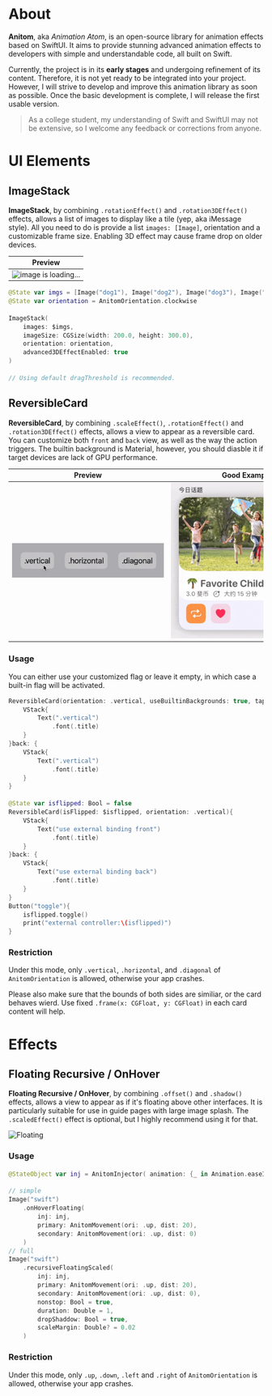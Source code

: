 
# About
**Anitom**, aka *Animation Atom*, is an open-source library for animation effects based on SwiftUI. It aims to provide stunning advanced animation effects to developers with simple and understandable code, all built on Swift. 

Currently, the project is in its **early stages** and undergoing refinement of its content. Therefore, it is not yet ready to be integrated into your project. However, I will strive to develop and improve this animation library as soon as possible. Once the basic development is complete, I will release the first usable version. 

> As a college student, my understanding of Swift and SwiftUI may not be extensive, so I welcome any feedback or corrections from anyone.

# UI Elements

## ImageStack

**ImageStack**, by combining `.rotationEffect()` and `.rotation3DEffect()` effects, allows a list of images to display like a tile (yep, aka iMessage style). All you need to do is provide a list `images: [Image]`, orientation and a customizable frame size. Enabling 3D effect may cause frame drop on older devices.

<table>
  <thead>
    <tr>
      <th>Preview</th>
    </tr>
  </thead>
  <tbody>
    <tr>
      <td><img src="./README_SRC/image_stack_compressed.gif" alt="image is loading..." style="max-width: 300px;"></td>
    </tr>
  </tbody>
</table>

```swift
@State var imgs = [Image("dog1"), Image("dog2"), Image("dog3"), Image("dog4")]
@State var orientation = AnitomOrientation.clockwise

ImageStack(
    images: $imgs, 
    imageSize: CGSize(width: 200.0, height: 300.0), 
    orientation: orientation, 
    advanced3DEffectEnabled: true
)

// Using default dragThreshold is recommended.
```


## ReversibleCard

**ReversibleCard**, by combining `.scaleEffect()`, `.rotationEffect()` and `.rotation3DEffect()` effects, allows a view to appear as a reversible card. You can customize both `front` and `back` view, as well as the way the action triggers. The builtin background is Material, however, you should diasble it if target devices are lack of GPU performance.

<table>
  <thead>
    <tr>
      <th>Preview</th>
      <th>Good Example</th>
    </tr>
  </thead>
  <tbody>
    <tr>
      <td><img src="./README_SRC/reversiblecard.gif" alt="image is loading... " style="max-width: 300px;"></td>
      <td><img src="./README_SRC/reversiblecard2_compressed.gif" alt="image is loading... " style="max-width: 300px;"></td>
    </tr>
  </tbody>
</table>


### Usage

You can either use your customized flag or leave it empty, in which case a built-in flag will be activated.

```swift
ReversibleCard(orientation: .vertical, useBuiltinBackgrounds: true, tapToFlip: true){
    VStack{
        Text(".vertical")
            .font(.title)
    }
}back: {
    VStack{
        Text(".vertical")
            .font(.title)
    }
}

@State var isflipped: Bool = false
ReversibleCard(isFlipped: $isflipped, orientation: .vertical){
    VStack{
        Text("use external binding front")
            .font(.title)
    }
}back: {
    VStack{
        Text("use external binding back")
            .font(.title)
    }
}
Button("toggle"){
    isflipped.toggle()
    print("external controller:\(isflipped)")
}
```
### Restriction
Under this mode, only `.vertical`, `.horizontal`, and `.diagonal` of `AnitomOrientation` is allowed, otherwise your app crashes.

Please also make sure that the bounds of both sides are similiar, or the card behaves wierd. Use fixed `.frame(x: CGFloat, y: CGFloat)` in each card content will help.
# Effects

## Floating Recursive / OnHover

**Floating Recursive / OnHover**, by combining `.offset()` and `.shadow()` effects, allows a view to appear as if it's floating above other interfaces. It is particularly suitable for use in guide pages with large image splash. The `.scaledEffect()` effect is optional, but I highly recommend using it for that.

<img src="./README_SRC/floating.gif" alt="Floating " style="max-width: 300px;">


### Usage
```swift
@StateObject var inj = AnitomInjector( animation: {_ in Animation.easeInOut(duration: 1)})

// simple 
Image("swift")
    .onHoverFloating(
        inj: inj, 
        primary: AnitomMovement(ori: .up, dist: 20), 
        secondary: AnitomMovement(ori: .up, dist: 0)
    )
// full
Image("swift")
    .recursiveFloatingScaled(
        inj: inj, 
        primary: AnitomMovement(ori: .up, dist: 20), 
        secondary: AnitomMovement(ori: .up, dist: 0),
        nonstop: Bool = true, 
        duration: Double = 1, 
        dropShaddow: Bool = true, 
        scaleMargin: Double? = 0.02
    )
```

### Restriction
Under this mode, only `.up`, `.down`, `.left` and `.right` of `AnitomOrientation` is allowed, otherwise your app crashes.
